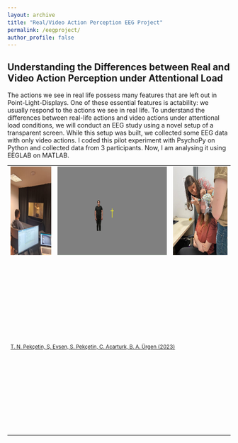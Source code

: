 ```yaml
---
layout: archive
title: "Real/Video Action Perception EEG Project"
permalink: /eegproject/
author_profile: false
---
```


## Understanding the Differences between Real and Video Action Perception under Attentional Load

The actions we see in real life possess many features that are left out in Point-Light-Displays. One of these essential features is actability: we usually respond to the actions we see in real life. To understand the differences between real-life actions and video actions under attentional load conditions, we will conduct an EEG study using a novel setup of a transparent screen. While this setup was built, we collected some EEG data with only video actions. I coded this pilot experiment with PsychoPy on Python and collected data from 3 participants. Now, I am analysing it using EEGLAB on MATLAB.

<table style="border-collapse: collapse; border: none;">
<tr style="border: none; height: 200px;">
  <td style="border: none;"><img src="/images/setup.jpg" alt="setup.png" width="150" height="200" /></td>
  <td  style="border: none;"><img src="/images/eegthesis.gif" alt="eegthesis.png" width="400" height="200" /></td>  
  <td  style="border: none;"><img src="/images/data_collection.jpg" alt="data_collection.jpg" width="200" height="200" /></td>  
</tr>
  <tr style="border: none; height: 400px;">
    <td style="border: none;" colspan="3">
      <a href="https://www.jove.com/t/65436/a-naturalistic-setup-for-presenting-real-people-live-actions">
      <font style="font-size: 1.2vw;" >T. N. Pekçetin, Ş. Evsen, S. Pekçetin, C. Acarturk, B. A. Ürgen (2023)</font></a>
    </td>
  </tr>
</tr>
</table>
